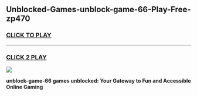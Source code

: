 
## Unblocked-Games-unblock-game-66-Play-Free-zp470
<h3>
<a href="https://premium76.site?title=unblock-game-66&ref=09A">CLICK TO PLAY</a></h3>
<hr>

<h3>
<a href="https://premium76.site?title=unblock-game-66&ref=09A">CLICK 2 PLAY</a>
  
</h3>

<a href="https://premium76.site?title=unblock-game-66&ref=09A"><img src="https://clearcache.store/games.png"></a>


**unblock-game-66 games unblocked: Your Gateway to Fun and Accessible Online Gaming**
